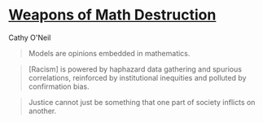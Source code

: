 # [Weapons of Math Destruction](https://www.amazon.com/Weapons-Math-Destruction-Increases-Inequality-ebook/dp/B019B6VCLO/)

Cathy O'Neil

> Models are opinions embedded in mathematics.

> \[Racism\] is powered by haphazard data gathering and spurious correlations, reinforced by institutional inequities and polluted by confirmation bias.

> Justice cannot just be something that one part of society inflicts on another.
